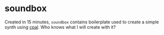 # soundbox

Created in 15 minutes, `soundbox` contains boilerplate used to create a simple synth using [cpal](https://github.com/RustAudio/cpal). Who knows what I will create with it?
